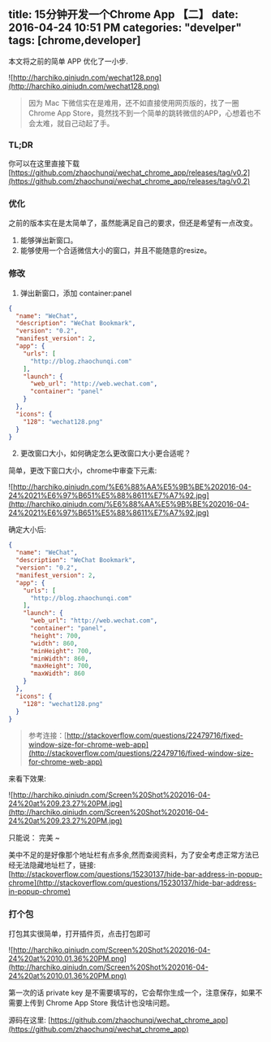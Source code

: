 title: 15分钟开发一个Chrome App 【二】
date: 2016-04-24 10:51 PM
categories: "develper"
tags: [chrome,developer]
---

本文将之前的简单 APP 优化了一小步.

<!--more-->

![http://harchiko.qiniudn.com/wechat128.png](http://harchiko.qiniudn.com/wechat128.png)


> 因为 Mac 下微信实在是难用，还不如直接使用网页版的，找了一圈Chrome App Store，竟然找不到一个简单的跳转微信的APP，心想着也不会太难，就自己动起了手。

### TL;DR

你可以在这里直接下载 [https://github.com/zhaochunqi/wechat_chrome_app/releases/tag/v0.2](https://github.com/zhaochunqi/wechat_chrome_app/releases/tag/v0.2)

### 优化

之前的版本实在是太简单了，虽然能满足自己的要求，但还是希望有一点改变。

1. 能够弹出新窗口。
2. 能够使用一个合适微信大小的窗口，并且不能随意的resize。

### 修改

1. 弹出新窗口，添加 container:panel

```json
{
  "name": "WeChat",
  "description": "WeChat Bookmark",
  "version": "0.2",
  "manifest_version": 2,
  "app": {
    "urls": [
      "http://blog.zhaochunqi.com"
    ],
    "launch": {
      "web_url": "http://web.wechat.com",
      "container": "panel"
    }
  },
  "icons": {
    "128": "wechat128.png"
  }
}

```

2. 更改窗口大小，如何确定怎么更改窗口大小更合适呢？

简单，更改下窗口大小，chrome中审查下元素:

![http://harchiko.qiniudn.com/%E6%88%AA%E5%9B%BE%202016-04-24%2021%E6%97%B651%E5%88%8611%E7%A7%92.jpg](http://harchiko.qiniudn.com/%E6%88%AA%E5%9B%BE%202016-04-24%2021%E6%97%B651%E5%88%8611%E7%A7%92.jpg)

确定大小后:

```json
{
  "name": "WeChat",
  "description": "WeChat Bookmark",
  "version": "0.2",
  "manifest_version": 2,
  "app": {
    "urls": [
      "http://blog.zhaochunqi.com"
    ],
    "launch": {
      "web_url": "http://web.wechat.com",
      "container": "panel",
      "height": 700,
      "width": 860,
      "minHeight": 700,
      "minWidth": 860,
      "maxHeight": 700,
      "maxWidth": 860
    }
  },
  "icons": {
    "128": "wechat128.png"
  }
}
```
> 参考连接：[http://stackoverflow.com/questions/22479716/fixed-window-size-for-chrome-web-app](http://stackoverflow.com/questions/22479716/fixed-window-size-for-chrome-web-app)

来看下效果:

![http://harchiko.qiniudn.com/Screen%20Shot%202016-04-24%20at%209.23.27%20PM.jpg](http://harchiko.qiniudn.com/Screen%20Shot%202016-04-24%20at%209.23.27%20PM.jpg)

只能说： 完美 ~

美中不足的是好像那个地址栏有点多余,然而查阅资料，为了安全考虑正常方法已经无法隐藏地址栏了，链接: [http://stackoverflow.com/questions/15230137/hide-bar-address-in-popup-chrome](http://stackoverflow.com/questions/15230137/hide-bar-address-in-popup-chrome)


### 打个包

打包其实很简单，打开插件页，点击打包即可

![http://harchiko.qiniudn.com/Screen%20Shot%202016-04-24%20at%2010.01.36%20PM.png](http://harchiko.qiniudn.com/Screen%20Shot%202016-04-24%20at%2010.01.36%20PM.png)

第一次的话 private key 是不需要填写的，它会帮你生成一个，注意保存，如果不需要上传到 Chrome App Store 我估计也没啥问题。


源码在这里: [https://github.com/zhaochunqi/wechat_chrome_app](https://github.com/zhaochunqi/wechat_chrome_app)
